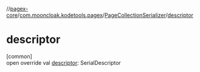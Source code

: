 //[pagex-core](../../../index.md)/[com.mooncloak.kodetools.pagex](../index.md)/[PageCollectionSerializer](index.md)/[descriptor](descriptor.md)

# descriptor

[common]\
open override val [descriptor](descriptor.md): SerialDescriptor

